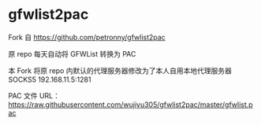 # gfwlist2pac
Fork 自 https://github.com/petronny/gfwlist2pac

原 repo 每天自动将 GFWList 转换为 PAC

本 Fork 将原 repo 内默认的代理服务器修改为了本人自用本地代理服务器 SOCKS5 192.168.11.5:1281

PAC 文件 URL：https://raw.githubusercontent.com/wujiyu305/gfwlist2pac/master/gfwlist.pac
